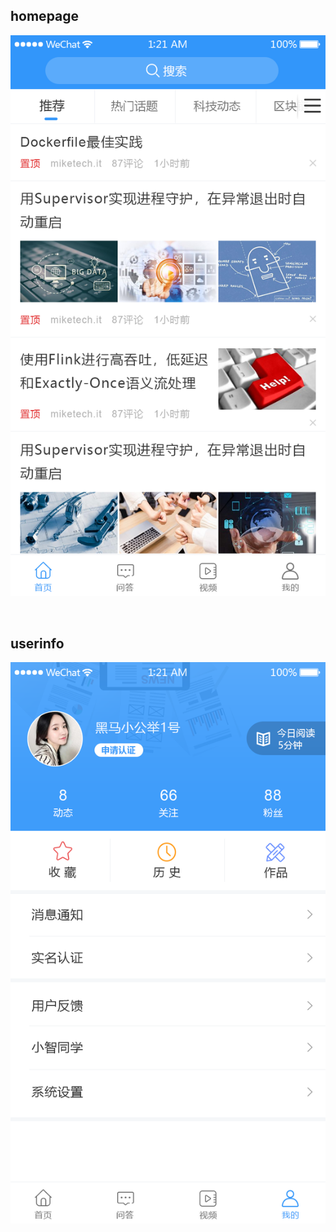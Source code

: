 ## homepage

<img src='./src/assets/homepage.png'>

&nbsp;

## userinfo

<img src='./src/assets/userinfo.png'>

